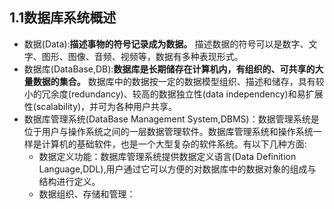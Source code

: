 ## 1.1数据库系统概述
- 数据(Data):**描述事物的符号记录成为数据。** 描述数据的符号可以是数字、文字、图形、图像、音频、视频等，数据有多种表现形式。
- 数据库(DataBase,DB):**数据库是长期储存在计算机内，有组织的、可共享的大量数据的集合。** 数据库中的数据按一定的数据模型组织、描述和储存，具有较小的冗余度(redundancy)、较高的数据独立性(data independency)和易扩展性(scalability)，并可为各种用户共享。
- 数据库管理系统(DataBase Management System,DBMS)：数据管理系统是位于用户与操作系统之间的一层数据管理软件。数据库管理系统和操作系统一样是计算机的基础软件，也是一个大型复杂的软件系统。有以下几种方面:
  - 数据定义功能：数据库管理系统提供数据定义语言(Data Definition Language,DDL),用户通过它可以方便的对数据库中的数据对象的组成与结构进行定义。
  - 数据组织、存储和管理：